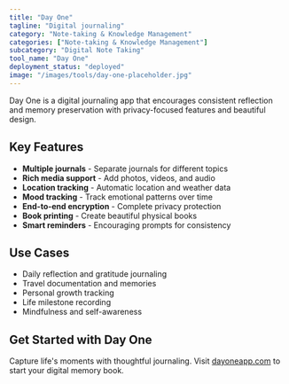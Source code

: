 ```yaml
---
title: "Day One"
tagline: "Digital journaling"
category: "Note-taking & Knowledge Management"
categories: ["Note-taking & Knowledge Management"]
subcategory: "Digital Note Taking"
tool_name: "Day One"
deployment_status: "deployed"
image: "/images/tools/day-one-placeholder.jpg"
---
```

Day One is a digital journaling app that encourages consistent reflection and memory preservation with privacy-focused features and beautiful design.

## Key Features

- **Multiple journals** - Separate journals for different topics
- **Rich media support** - Add photos, videos, and audio
- **Location tracking** - Automatic location and weather data
- **Mood tracking** - Track emotional patterns over time
- **End-to-end encryption** - Complete privacy protection
- **Book printing** - Create beautiful physical books
- **Smart reminders** - Encouraging prompts for consistency

## Use Cases

- Daily reflection and gratitude journaling
- Travel documentation and memories
- Personal growth tracking
- Life milestone recording
- Mindfulness and self-awareness

## Get Started with Day One

Capture life's moments with thoughtful journaling. Visit [dayoneapp.com](https://dayoneapp.com) to start your digital memory book.